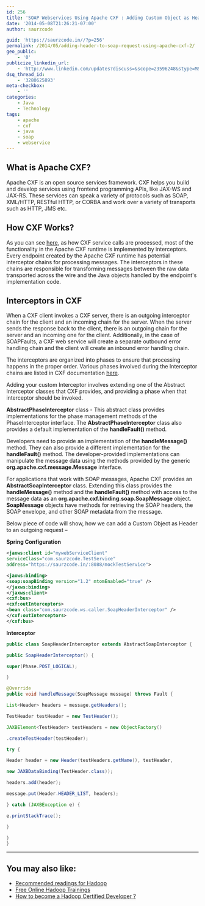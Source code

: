 ```yaml
---
id: 256
title: 'SOAP Webservices Using Apache CXF : Adding Custom Object as Header in Outgoing Requests'
date: '2014-05-08T21:26:21-07:00'
author: saurzcode

guid: 'https://saurzcode.in//?p=256'
permalink: /2014/05/adding-header-to-soap-request-using-apache-cxf-2/
geo_public:
    - '0'
publicize_linkedin_url:
    - 'http://www.linkedin.com/updates?discuss=&scope=23596248&stype=M&topic=5870199325182697472&type=U&a=u6YW'
dsq_thread_id:
    - '3280625893'
meta-checkbox:
    - ''
categories:
    - Java
    - Technology
tags:
    - apache
    - cxf
    - java
    - soap
    - webservice
---
```


## What is Apache CXF?

Apache CXF is an open source services framework. CXF helps you build and develop services using frontend programming APIs, like JAX-WS and JAX-RS. These services can speak a variety of protocols such as SOAP, XML/HTTP, RESTful HTTP, or CORBA and work over a variety of transports such as HTTP, JMS etc.
<!--more-->
## How CXF Works?

As you can see [here](http://java.dzone.com/articles/apache-cxf-how-message), as how CXF service calls are processed, most of the functionality in the Apache CXF runtime is implemented by interceptors. Every endpoint created by the Apache CXF runtime has potential interceptor chains for processing messages. The interceptors in these chains are responsible for transforming messages between the raw data transported across the wire and the Java objects handled by the endpoint's implementation code.

## Interceptors in CXF

When a CXF client invokes a CXF server, there is an outgoing interceptor chain for the client and an incoming chain for the server. When the server sends the response back to the client, there is an outgoing chain for the server and an incoming one for the client. Additionally, in the case of SOAPFaults, a CXF web service will create a separate outbound error handling chain and the client will create an inbound error handling chain.

The interceptors are organized into phases to ensure that processing happens in the proper order. Various phases involved during the Interceptor chains are listed in CXF documentation [here](https://cxf.apache.org/docs/interceptors.html).

Adding your custom Interceptor involves extending one of the Abstract Interceptor classes that CXF provides, and providing a phase when that interceptor should be invoked.

**AbstractPhaseInterceptor** class - This abstract class provides implementations for the phase management methods of the PhaseInterceptor interface. The **AbstractPhaseInterceptor** class also provides a default implementation of the **handleFault()** method.

Developers need to provide an implementation of the **handleMessage()** method. They can also provide a different implementation for the **handleFault()** method. The developer-provided implementations can manipulate the message data using the methods provided by the generic **org.apache.cxf.message.Message** interface.

For applications that work with SOAP messages, Apache CXF provides an **AbstractSoapInterceptor** class. Extending this class provides the **handleMessage()** method and the **handleFault()** method with access to the message data as an **org.apache.cxf.binding.soap.SoapMessage** object. **SoapMessage** objects have methods for retrieving the SOAP headers, the SOAP envelope, and other SOAP metadata from the message.

Below piece of code will show, how we can add a Custom Object as Header to an outgoing request –

**Spring Configuration**

```xml
<jaxws:client id="mywebServiceClient"
serviceClass="com.saurzcode.TestService"
address="https://saurzcode.in/:8088/mockTestService">

<jaxws:binding>
<soap:soapBinding version="1.2" mtomEnabled="true" />
</jaxws:binding>
</jaxws:client>
<cxf:bus>
<cxf:outInterceptors>
<bean class="com.saurzcode.ws.caller.SoapHeaderInterceptor" />
</cxf:outInterceptors>
</cxf:bus>
```

**Interceptor**

```java
public class SoapHeaderInterceptor extends AbstractSoapInterceptor {

public SoapHeaderInterceptor() {

super(Phase.POST_LOGICAL);

}

@Override
public void handleMessage(SoapMessage message) throws Fault {

List<Header> headers = message.getHeaders();

TestHeader testHeader = new TestHeader();

JAXBElement<TestHeader> testHeaders = new ObjectFactory()

.createTestHeader(testHeader);

try {

Header header = new Header(testHeaders.getName(), testHeader,

new JAXBDataBinding(TestHeader.class));

headers.add(header);

message.put(Header.HEADER_LIST, headers);

} catch (JAXBException e) {

e.printStackTrace();

}

}
}
```

---

## You may also like:

- [Recommended readings for Hadoop](https://saurzcode.in//2014/02/04/recommended-readings-for-hadoop/)
- [Free Online Hadoop Trainings](https://saurzcode.in//2014/04/21/free-online-hadoop-trainings/)
- [How to become a Hadoop Certified Developer ?](https://saurzcode.in//2014/05/31/everything-about-hadoop-certifications/)